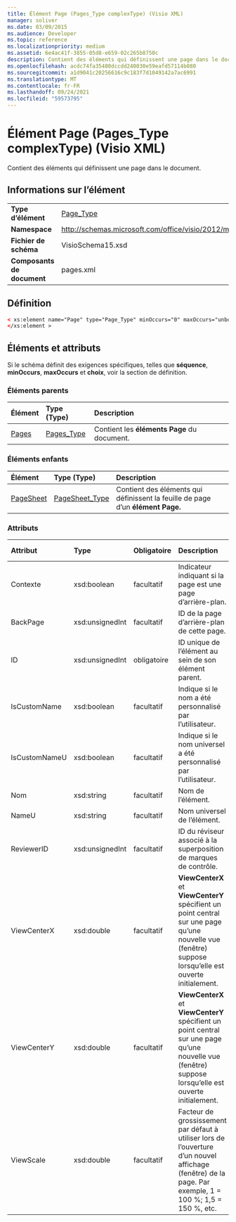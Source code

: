 ```yaml
---
title: Élément Page (Pages_Type complexType) (Visio XML)
manager: soliver
ms.date: 03/09/2015
ms.audience: Developer
ms.topic: reference
ms.localizationpriority: medium
ms.assetid: 6e4ac41f-3855-05d8-e659-02c265b8750c
description: Contient des éléments qui définissent une page dans le document.
ms.openlocfilehash: acdc74fa35480dccdd240030e59eafd57114b080
ms.sourcegitcommit: a1d9041c20256616c9c183f7d1049142a7ac6991
ms.translationtype: MT
ms.contentlocale: fr-FR
ms.lasthandoff: 09/24/2021
ms.locfileid: "59573795"
---
```

# <a name="page-element-pages_type-complextype-visio-xml"></a>Élément Page (Pages_Type complexType) (Visio XML)

Contient des éléments qui définissent une page dans le document.
  
## <a name="element-information"></a>Informations sur l’élément

|||
|:-----|:-----|
|**Type d’élément** <br/> |[Page_Type](page_type-complextypevisio-xml.md) <br/> |
|**Namespace** <br/> |http://schemas.microsoft.com/office/visio/2012/main  <br/> |
|**Fichier de schéma** <br/> |VisioSchema15.xsd  <br/> |
|**Composants de document** <br/> |pages.xml  <br/> |
   
## <a name="definition"></a>Définition

```XML
< xs:element name="Page" type="Page_Type" minOccurs="0" maxOccurs="unbounded" >
</xs:element >
```

## <a name="elements-and-attributes"></a>Éléments et attributs

Si le schéma définit des exigences spécifiques, telles que **séquence**, **minOccurs**, **maxOccurs** et **choix**, voir la section de définition. 
  
### <a name="parent-elements"></a>Éléments parents

|**Élément**|**Type (Type)**|**Description**|
|:-----|:-----|:-----|
|[Pages](pages-elementvisio-xml.md) <br/> |[Pages_Type](pages_type-complextypevisio-xml.md) <br/> |Contient les **éléments Page** du document.  <br/> |
   
### <a name="child-elements"></a>Éléments enfants

|**Élément**|**Type (Type)**|**Description**|
|:-----|:-----|:-----|
|[PageSheet](pagesheet-element-page_type-complextypevisio-xml.md) <br/> |[PageSheet_Type](pagesheet_type-complextypevisio-xml.md) <br/> |Contient des éléments qui définissent la feuille de page d’un **élément Page.**  <br/> |
   
### <a name="attributes"></a>Attributs

|**Attribut**|**Type**|**Obligatoire**|**Description**|**Valeurs possibles**|
|:-----|:-----|:-----|:-----|:-----|
|Contexte  <br/> |xsd:boolean  <br/> |facultatif  <br/> |Indicateur indiquant si la page est une page d’arrière-plan.  <br/> |Valeurs du type xsd:boolean.  <br/> |
|BackPage  <br/> |xsd:unsignedInt  <br/> |facultatif  <br/> |ID de la page d’arrière-plan de cette page.  <br/> |Valeurs du type xsd:unsignedInt.  <br/> |
|ID  <br/> |xsd:unsignedInt  <br/> |obligatoire  <br/> |ID unique de l’élément au sein de son élément parent.  <br/> |Valeurs du type xsd:unsignedInt.  <br/> |
|IsCustomName  <br/> |xsd:boolean  <br/> |facultatif  <br/> |Indique si le nom a été personnalisé par l’utilisateur.  <br/> |Valeurs du type xsd:Boolean.  <br/> |
|IsCustomNameU  <br/> |xsd:boolean  <br/> |facultatif  <br/> |Indique si le nom universel a été personnalisé par l’utilisateur.  <br/> |Valeurs du type xsd:Boolean.  <br/> |
|Nom  <br/> |xsd:string  <br/> |facultatif  <br/> |Nom de l’élément.  <br/> |Valeurs du type xsd:string.  <br/> |
|NameU  <br/> |xsd:string  <br/> |facultatif  <br/> |Nom universel de l’élément.  <br/> |Valeurs du type xsd:string.  <br/> |
|ReviewerID  <br/> |xsd:unsignedInt  <br/> |facultatif  <br/> |ID du réviseur associé à la superposition de marques de contrôle.  <br/> |Valeurs du type xsd:unsignedInt.  <br/> |
|ViewCenterX  <br/> |xsd:double  <br/> |facultatif  <br/> |**ViewCenterX** et **ViewCenterY** spécifient un point central sur une page qu’une nouvelle vue (fenêtre) suppose lorsqu’elle est ouverte initialement.  <br/> |Valeurs du type xsd:double.  <br/> |
|ViewCenterY  <br/> |xsd:double  <br/> |facultatif  <br/> |**ViewCenterX** et **ViewCenterY** spécifient un point central sur une page qu’une nouvelle vue (fenêtre) suppose lorsqu’elle est ouverte initialement.  <br/> |Valeurs du type xsd:double.  <br/> |
|ViewScale  <br/> |xsd:double  <br/> |facultatif  <br/> |Facteur de grossissement par défaut à utiliser lors de l’ouverture d’un nouvel affichage (fenêtre) de la page. Par exemple, 1 = 100 %; 1,5 = 150 %, etc.  <br/> |Valeurs du type xsd:double.  <br/> |
   

